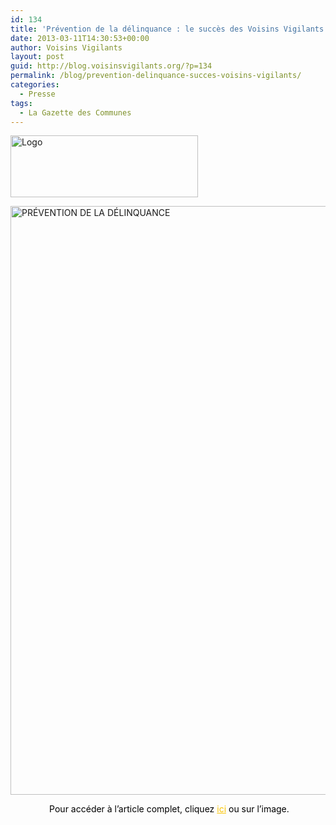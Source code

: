```yaml
---
id: 134
title: 'Prévention de la délinquance : le succès des Voisins Vigilants et Solidaires'
date: 2013-03-11T14:30:53+00:00
author: Voisins Vigilants
layout: post
guid: http://blog.voisinsvigilants.org/?p=134
permalink: /blog/prevention-delinquance-succes-voisins-vigilants/
categories:
  - Presse
tags:
  - La Gazette des Communes
---
```

<img class="size-medium wp-image-137 alignleft" src="http://blog.voisinsvigilants.org/wp-content/uploads/2014/09/Logo-300x99.jpg" alt="Logo" width="300" height="99" />

<a title="Article complet" href="http://blog.voisinsvigilants.org/presse/wp-content/uploads/sites/5/2014/09/Article-Gazette-Blog.jpg" target="_blank"><img class="wp-image-135 size-full" src="http://blog.voisinsvigilants.org/wp-content/uploads/2014/09/Article-short-Gazette-Blog.jpg" alt="PRÉVENTION DE LA DÉLINQUANCE" width="1049" height="942" /></a>

<p style="text-align: center">
   <span style="color: #000000">Pour accéder à l’article complet, cliquez </span><a style="color: #fbc400" href="http://blog.voisinsvigilants.org/presse/wp-content/uploads/sites/5/2014/09/Article-Gazette-Blog.jpg" target="_blank">ici</a><span style="color: #000000"> ou sur l’image.</span>
</p>
